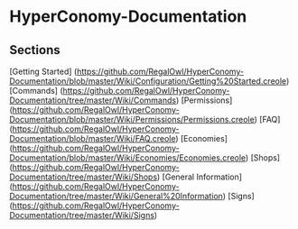 HyperConomy-Documentation
=========================

Sections
---------
[Getting Started] (https://github.com/RegalOwl/HyperConomy-Documentation/blob/master/Wiki/Configuration/Getting%20Started.creole)
[Commands] (https://github.com/RegalOwl/HyperConomy-Documentation/tree/master/Wiki/Commands)
[Permissions] (https://github.com/RegalOwl/HyperConomy-Documentation/blob/master/Wiki/Permissions/Permissions.creole)
[FAQ] (https://github.com/RegalOwl/HyperConomy-Documentation/blob/master/Wiki/FAQ.creole)
[Economies] (https://github.com/RegalOwl/HyperConomy-Documentation/blob/master/Wiki/Economies/Economies.creole)
[Shops] (https://github.com/RegalOwl/HyperConomy-Documentation/tree/master/Wiki/Shops)
[General Information] (https://github.com/RegalOwl/HyperConomy-Documentation/tree/master/Wiki/General%20Information)
[Signs] (https://github.com/RegalOwl/HyperConomy-Documentation/tree/master/Wiki/Signs)
